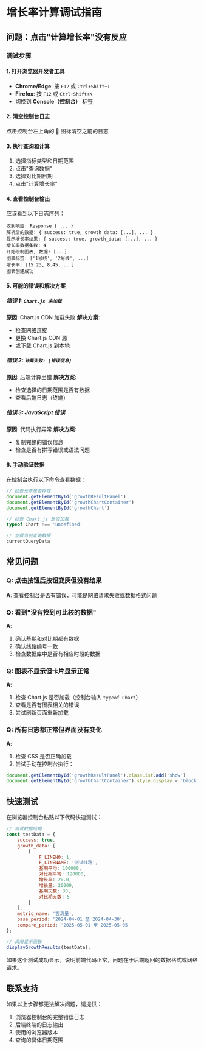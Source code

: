 # 增长率计算调试指南

## 问题：点击"计算增长率"没有反应

### 调试步骤

#### 1. 打开浏览器开发者工具
- **Chrome/Edge**: 按 `F12` 或 `Ctrl+Shift+I`
- **Firefox**: 按 `F12` 或 `Ctrl+Shift+K`
- 切换到 **Console（控制台）** 标签

#### 2. 清空控制台日志
点击控制台左上角的 🚫 图标清空之前的日志

#### 3. 执行查询和计算
1. 选择指标类型和日期范围
2. 点击"查询数据"
3. 选择对比期日期
4. 点击"计算增长率"

#### 4. 查看控制台输出

应该看到以下日志序列：

```
收到响应: Response { ... }
解析后的数据: { success: true, growth_data: [...], ... }
显示增长率结果: { success: true, growth_data: [...], ... }
增长率数据条数: 4
开始绘制图表, 数据: [...]
图表标签: ['1号线', '2号线', ...]
增长率: [15.23, 8.45, ...]
图表创建成功
```

#### 5. 可能的错误和解决方案

##### 错误 1: `Chart.js 未加载`
**原因**: Chart.js CDN 加载失败
**解决方案**: 
- 检查网络连接
- 更换 Chart.js CDN 源
- 或下载 Chart.js 到本地

##### 错误 2: `计算失败: [错误信息]`
**原因**: 后端计算出错
**解决方案**: 
- 检查选择的日期范围是否有数据
- 查看后端日志（终端）

##### 错误 3: JavaScript 错误
**原因**: 代码执行异常
**解决方案**: 
- 复制完整的错误信息
- 检查是否有拼写错误或语法问题

#### 6. 手动验证数据

在控制台执行以下命令查看数据：

```javascript
// 检查元素是否存在
document.getElementById('growthResultPanel')
document.getElementById('growthChartContainer')
document.getElementById('growthChart')

// 检查 Chart.js 是否加载
typeof Chart !== 'undefined'

// 查看当前查询数据
currentQueryData
```

## 常见问题

### Q: 点击按钮后按钮变灰但没有结果
**A**: 查看控制台是否有错误，可能是网络请求失败或数据格式问题

### Q: 看到"没有找到可比较的数据"
**A**: 
1. 确认基期和对比期都有数据
2. 确认线路编号一致
3. 检查数据库中是否有相应时段的数据

### Q: 图表不显示但卡片显示正常
**A**: 
1. 检查 Chart.js 是否加载（控制台输入 `typeof Chart`）
2. 查看是否有图表相关的错误
3. 尝试刷新页面重新加载

### Q: 所有日志都正常但界面没有变化
**A**: 
1. 检查 CSS 是否正确加载
2. 尝试手动在控制台执行：
```javascript
document.getElementById('growthResultPanel').classList.add('show')
document.getElementById('growthChartContainer').style.display = 'block'
```

## 快速测试

在浏览器控制台粘贴以下代码快速测试：

```javascript
// 测试数据结构
const testData = {
    success: true,
    growth_data: [
        {
            F_LINENO: 1,
            F_LINENAME: '测试线路',
            基期平均: 100000,
            对比期平均: 120000,
            增长率: 20.0,
            增长量: 20000,
            基期天数: 30,
            对比期天数: 5
        }
    ],
    metric_name: '客流量',
    base_period: '2024-04-01 至 2024-04-30',
    compare_period: '2025-05-01 至 2025-05-05'
};

// 调用显示函数
displayGrowthResults(testData);
```

如果这个测试成功显示，说明前端代码正常，问题在于后端返回的数据格式或网络请求。

## 联系支持

如果以上步骤都无法解决问题，请提供：
1. 浏览器控制台的完整错误日志
2. 后端终端的日志输出
3. 使用的浏览器版本
4. 查询的具体日期范围

